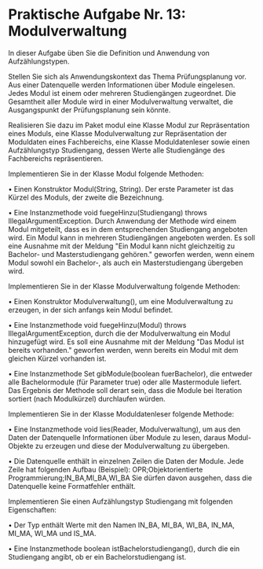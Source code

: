 # Praktische Aufgabe Nr. 13: Modulverwaltung

In dieser Aufgabe üben Sie die Definition und Anwendung von Aufzählungstypen.

Stellen Sie sich als Anwendungskontext das Thema Prüfungsplanung vor. Aus einer Datenquelle werden Informationen über Module eingelesen. Jedes Modul ist einem oder mehreren Studiengängen zugeordnet. Die Gesamtheit aller Module wird in einer Modulverwaltung verwaltet, die Ausgangspunkt der Prüfungsplanung sein könnte.

Realisieren Sie dazu im Paket modul eine Klasse Modul zur Repräsentation eines Moduls, eine Klasse Modulverwaltung zur Repräsentation der Moduldaten eines Fachbereichs, eine Klasse Moduldatenleser sowie einen Aufzählungstyp Studiengang, dessen Werte alle Studiengänge des Fachbereichs repräsentieren.

Implementieren Sie in der Klasse Modul folgende Methoden:

• Einen Konstruktor Modul(String, String). Der erste Parameter ist das Kürzel des Moduls, der zweite die Bezeichnung.

• Eine Instanzmethode void fuegeHinzu(Studiengang) throws IllegalArgumentException. Durch Anwendung der Methode wird einem Modul mitgeteilt, dass es in dem entsprechenden Studiengang angeboten wird. Ein Modul kann in mehreren Studiengängen angeboten werden. Es soll eine Ausnahme mit der Meldung "Ein Modul kann nicht gleichzeitig zu Bachelor- und Masterstudiengang gehören." geworfen werden, wenn einem Modul sowohl ein Bachelor-, als auch ein Masterstudiengang übergeben wird.

Implementieren Sie in der Klasse Modulverwaltung folgende Methoden:

• Einen Konstruktor Modulverwaltung(), um eine Modulverwaltung zu erzeugen, in der sich anfangs kein Modul befindet.

• Eine Instanzmethode void fuegeHinzu(Modul) throws IllegalArgumentException, durch die der Modulverwaltung ein Modul hinzugefügt wird. Es soll eine Ausnahme mit der
Meldung "Das Modul ist bereits vorhanden." geworfen werden, wenn bereits ein Modul mit dem gleichen Kürzel vorhanden ist. 

• Eine Instanzmethode Set<Modul> gibModule(boolean fuerBachelor), die entweder alle Bachelormodule (für Parameter true) oder alle Mastermodule liefert. Das Ergebnis der
Methode soll derart sein, dass die Module bei Iteration sortiert (nach Modulkürzel) durchlaufen würden.

Implementieren Sie in der Klasse Moduldatenleser folgende Methode:

• Eine Instanzmethode void lies(Reader, Modulverwaltung), um aus den Daten der Datenquelle Informationen über Module zu lesen, daraus Modul-Objekte zu erzeugen und diese der Modulverwaltung zu übergeben.

• Die Datenquelle enthält in einzelnen Zeilen die Daten der Module. Jede Zeile hat folgenden Aufbau (Beispiel): OPR;Objektorientierte Programmierung;IN_BA,MI_BA,WI_BA Sie dürfen davon ausgehen, dass die Datenquelle keine Formatfehler enthält.

Implementieren Sie einen Aufzählungstyp Studiengang mit folgenden Eigenschaften:

• Der Typ enthält Werte mit den Namen IN_BA, MI_BA, WI_BA, IN_MA, MI_MA, WI_MA und IS_MA.

• Eine Instanzmethode boolean istBachelorstudiengang(), durch die ein Studiengang angibt, ob er ein Bachelorstudiengang ist.
